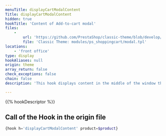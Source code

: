 ```yaml
---
menuTitle: displayCartModalContent
Title: displayCartModalContent
hidden: true
hookTitle: 'Content of Add-to-cart modal'
files:
    -
        url: 'https://github.com/PrestaShop/classic-theme/blob/develop/modules/ps_shoppingcart/modal.tpl'
        file: 'Classic Theme: modules/ps_shoppingcart/modal.tpl'
locations:
    - 'front office'
type: display
hookAliases: null
origin: theme
array_return: false
check_exceptions: false
chain: false
description: 'This hook displays content in the middle of the window that appears after adding product to cart'

---
```


{{% hookDescriptor %}}

## Call of the Hook in the origin file

```php
{hook h='displayCartModalContent' product=$product}
```
